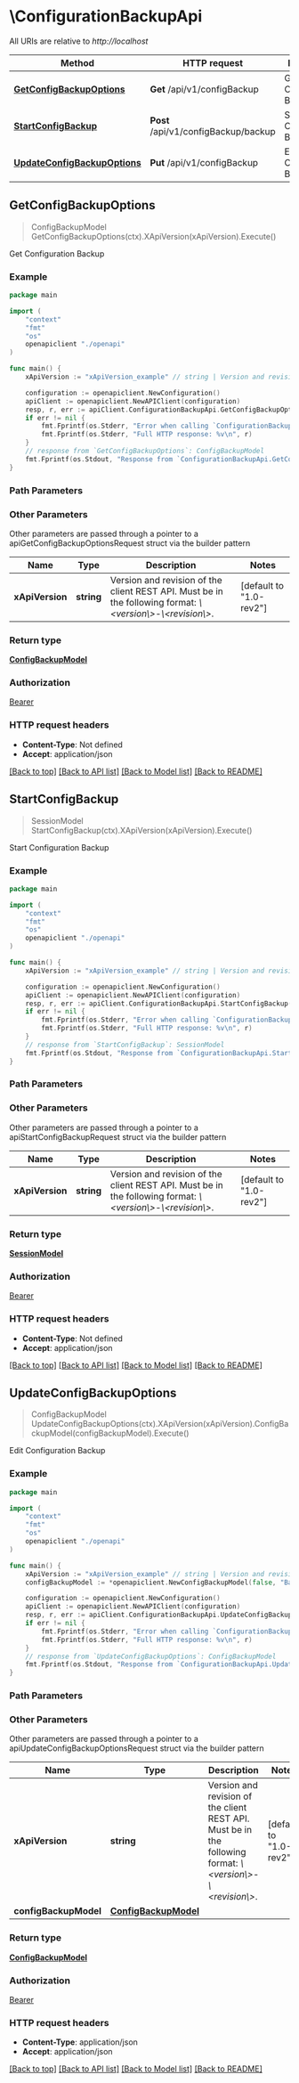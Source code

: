 # \ConfigurationBackupApi

All URIs are relative to *http://localhost*

Method | HTTP request | Description
------------- | ------------- | -------------
[**GetConfigBackupOptions**](ConfigurationBackupApi.md#GetConfigBackupOptions) | **Get** /api/v1/configBackup | Get Configuration Backup
[**StartConfigBackup**](ConfigurationBackupApi.md#StartConfigBackup) | **Post** /api/v1/configBackup/backup | Start Configuration Backup
[**UpdateConfigBackupOptions**](ConfigurationBackupApi.md#UpdateConfigBackupOptions) | **Put** /api/v1/configBackup | Edit Configuration Backup



## GetConfigBackupOptions

> ConfigBackupModel GetConfigBackupOptions(ctx).XApiVersion(xApiVersion).Execute()

Get Configuration Backup



### Example

```go
package main

import (
    "context"
    "fmt"
    "os"
    openapiclient "./openapi"
)

func main() {
    xApiVersion := "xApiVersion_example" // string | Version and revision of the client REST API. Must be in the following format: *\\<version\\>-\\<revision\\>*.  (default to "1.0-rev2")

    configuration := openapiclient.NewConfiguration()
    apiClient := openapiclient.NewAPIClient(configuration)
    resp, r, err := apiClient.ConfigurationBackupApi.GetConfigBackupOptions(context.Background()).XApiVersion(xApiVersion).Execute()
    if err != nil {
        fmt.Fprintf(os.Stderr, "Error when calling `ConfigurationBackupApi.GetConfigBackupOptions``: %v\n", err)
        fmt.Fprintf(os.Stderr, "Full HTTP response: %v\n", r)
    }
    // response from `GetConfigBackupOptions`: ConfigBackupModel
    fmt.Fprintf(os.Stdout, "Response from `ConfigurationBackupApi.GetConfigBackupOptions`: %v\n", resp)
}
```

### Path Parameters



### Other Parameters

Other parameters are passed through a pointer to a apiGetConfigBackupOptionsRequest struct via the builder pattern


Name | Type | Description  | Notes
------------- | ------------- | ------------- | -------------
 **xApiVersion** | **string** | Version and revision of the client REST API. Must be in the following format: *\\&lt;version\\&gt;-\\&lt;revision\\&gt;*.  | [default to &quot;1.0-rev2&quot;]

### Return type

[**ConfigBackupModel**](ConfigBackupModel.md)

### Authorization

[Bearer](../README.md#Bearer)

### HTTP request headers

- **Content-Type**: Not defined
- **Accept**: application/json

[[Back to top]](#) [[Back to API list]](../README.md#documentation-for-api-endpoints)
[[Back to Model list]](../README.md#documentation-for-models)
[[Back to README]](../README.md)


## StartConfigBackup

> SessionModel StartConfigBackup(ctx).XApiVersion(xApiVersion).Execute()

Start Configuration Backup



### Example

```go
package main

import (
    "context"
    "fmt"
    "os"
    openapiclient "./openapi"
)

func main() {
    xApiVersion := "xApiVersion_example" // string | Version and revision of the client REST API. Must be in the following format: *\\<version\\>-\\<revision\\>*.  (default to "1.0-rev2")

    configuration := openapiclient.NewConfiguration()
    apiClient := openapiclient.NewAPIClient(configuration)
    resp, r, err := apiClient.ConfigurationBackupApi.StartConfigBackup(context.Background()).XApiVersion(xApiVersion).Execute()
    if err != nil {
        fmt.Fprintf(os.Stderr, "Error when calling `ConfigurationBackupApi.StartConfigBackup``: %v\n", err)
        fmt.Fprintf(os.Stderr, "Full HTTP response: %v\n", r)
    }
    // response from `StartConfigBackup`: SessionModel
    fmt.Fprintf(os.Stdout, "Response from `ConfigurationBackupApi.StartConfigBackup`: %v\n", resp)
}
```

### Path Parameters



### Other Parameters

Other parameters are passed through a pointer to a apiStartConfigBackupRequest struct via the builder pattern


Name | Type | Description  | Notes
------------- | ------------- | ------------- | -------------
 **xApiVersion** | **string** | Version and revision of the client REST API. Must be in the following format: *\\&lt;version\\&gt;-\\&lt;revision\\&gt;*.  | [default to &quot;1.0-rev2&quot;]

### Return type

[**SessionModel**](SessionModel.md)

### Authorization

[Bearer](../README.md#Bearer)

### HTTP request headers

- **Content-Type**: Not defined
- **Accept**: application/json

[[Back to top]](#) [[Back to API list]](../README.md#documentation-for-api-endpoints)
[[Back to Model list]](../README.md#documentation-for-models)
[[Back to README]](../README.md)


## UpdateConfigBackupOptions

> ConfigBackupModel UpdateConfigBackupOptions(ctx).XApiVersion(xApiVersion).ConfigBackupModel(configBackupModel).Execute()

Edit Configuration Backup



### Example

```go
package main

import (
    "context"
    "fmt"
    "os"
    openapiclient "./openapi"
)

func main() {
    xApiVersion := "xApiVersion_example" // string | Version and revision of the client REST API. Must be in the following format: *\\<version\\>-\\<revision\\>*.  (default to "1.0-rev2")
    configBackupModel := *openapiclient.NewConfigBackupModel(false, "BackupRepositoryId_example", int32(123), *openapiclient.NewConfigBackupNotificationsModel(false), *openapiclient.NewConfigBackupScheduleModel(false), *openapiclient.NewConfigBackupLastSuccessfulModel(), *openapiclient.NewConfigBackupEncryptionModel(false, "PasswordId_example")) // ConfigBackupModel | 

    configuration := openapiclient.NewConfiguration()
    apiClient := openapiclient.NewAPIClient(configuration)
    resp, r, err := apiClient.ConfigurationBackupApi.UpdateConfigBackupOptions(context.Background()).XApiVersion(xApiVersion).ConfigBackupModel(configBackupModel).Execute()
    if err != nil {
        fmt.Fprintf(os.Stderr, "Error when calling `ConfigurationBackupApi.UpdateConfigBackupOptions``: %v\n", err)
        fmt.Fprintf(os.Stderr, "Full HTTP response: %v\n", r)
    }
    // response from `UpdateConfigBackupOptions`: ConfigBackupModel
    fmt.Fprintf(os.Stdout, "Response from `ConfigurationBackupApi.UpdateConfigBackupOptions`: %v\n", resp)
}
```

### Path Parameters



### Other Parameters

Other parameters are passed through a pointer to a apiUpdateConfigBackupOptionsRequest struct via the builder pattern


Name | Type | Description  | Notes
------------- | ------------- | ------------- | -------------
 **xApiVersion** | **string** | Version and revision of the client REST API. Must be in the following format: *\\&lt;version\\&gt;-\\&lt;revision\\&gt;*.  | [default to &quot;1.0-rev2&quot;]
 **configBackupModel** | [**ConfigBackupModel**](ConfigBackupModel.md) |  | 

### Return type

[**ConfigBackupModel**](ConfigBackupModel.md)

### Authorization

[Bearer](../README.md#Bearer)

### HTTP request headers

- **Content-Type**: application/json
- **Accept**: application/json

[[Back to top]](#) [[Back to API list]](../README.md#documentation-for-api-endpoints)
[[Back to Model list]](../README.md#documentation-for-models)
[[Back to README]](../README.md)

